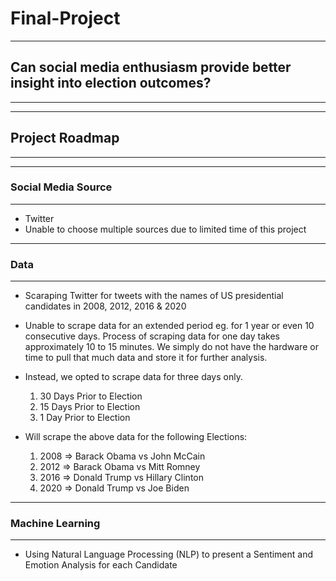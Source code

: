 # Final-Project
-----------------------------------------------------------------------------
## Can social media enthusiasm provide better insight into election outcomes?
-----------------------------------------------------------------------------

-------------------
## Project Roadmap
-------------------


-----------------------
### Social Media Source
-----------------------

- Twitter
- Unable to choose multiple sources due to limited time of this project

--------
### Data
--------

- Scaraping Twitter for tweets with the names of US presidential candidates in 2008,
  2012, 2016 & 2020
  
- Unable to scrape data for an extended period eg. for 1 year or even 10 consecutive 
  days.  Process of scraping data for one day takes approximately 10 to 15 minutes.
  We simply do not have the hardware or time to pull that much data and store it 
  for further analysis.
  
- Instead, we opted to scrape data for three days only.
  1) 30 Days Prior to Election
  2) 15 Days Prior to Election
  3) 1 Day Prior to Election
  
- Will scrape the above data for the following Elections:
  1) 2008 => Barack Obama vs John McCain
  2) 2012 => Barack Obama vs Mitt Romney
  3) 2016 => Donald Trump vs Hillary Clinton
  4) 2020 => Donald Trump vs Joe Biden
  
---------------------
### Machine Learning
--------------------

- Using Natural Language Processing (NLP) to present a Sentiment and Emotion Analysis
  for each Candidate
  
